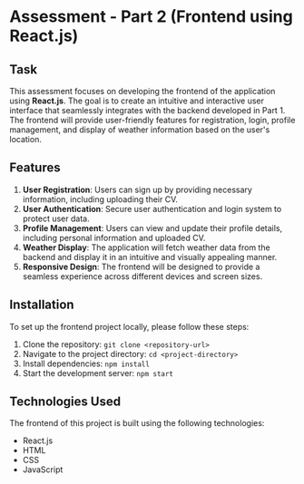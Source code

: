 # Assessment - Part 2 (Frontend using React.js)


## Task

This assessment focuses on developing the frontend of the application using **React.js**. The goal is to create an intuitive and interactive user interface that seamlessly integrates with the backend developed in Part 1. The frontend will provide user-friendly features for registration, login, profile management, and display of weather information based on the user's location.

## Features

1. **User Registration**: Users can sign up by providing necessary information, including uploading their CV.
2. **User Authentication**: Secure user authentication and login system to protect user data.
3. **Profile Management**: Users can view and update their profile details, including personal information and uploaded CV.
4. **Weather Display**: The application will fetch weather data from the backend and display it in an intuitive and visually appealing manner.
5. **Responsive Design**: The frontend will be designed to provide a seamless experience across different devices and screen sizes.

## Installation

To set up the frontend project locally, please follow these steps:

1. Clone the repository: `git clone <repository-url>`
2. Navigate to the project directory: `cd <project-directory>`
3. Install dependencies: `npm install`
4. Start the development server: `npm start`


## Technologies Used

The frontend of this project is built using the following technologies:

- React.js
- HTML
- CSS
- JavaScript
